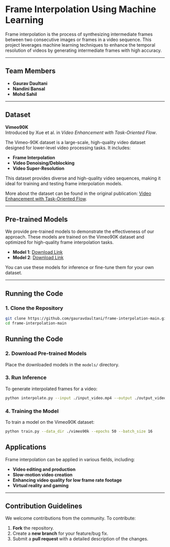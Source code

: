 # Frame Interpolation Using Machine Learning

Frame interpolation is the process of synthesizing intermediate frames between two consecutive images or frames in a video sequence. This project leverages machine learning techniques to enhance the temporal resolution of videos by generating intermediate frames with high accuracy.

---

## Team Members

- **Gaurav Daultani**
- **Nandini Bansal**
- **Mohd Sahil**

---

## Dataset

**Vimeo90K**  
Introduced by Xue et al. in *Video Enhancement with Task-Oriented Flow*.  

The Vimeo-90K dataset is a large-scale, high-quality video dataset designed for lower-level video processing tasks. It includes:
- **Frame Interpolation**
- **Video Denoising/Deblocking**
- **Video Super-Resolution**

This dataset provides diverse and high-quality video sequences, making it ideal for training and testing frame interpolation models.

More about the dataset can be found in the original publication: [Video Enhancement with Task-Oriented Flow](https://paperswithcode.com/dataset/vimeo-90k).

---

## Pre-trained Models

We provide pre-trained models to demonstrate the effectiveness of our approach. These models are trained on the Vimeo90K dataset and optimized for high-quality frame interpolation tasks.

- **Model 1**: [Download Link](#)  
- **Model 2**: [Download Link](#)

You can use these models for inference or fine-tune them for your own dataset.

---

## Running the Code

### 1. Clone the Repository
```bash
git clone https://github.com/gauravdaultani/frame-interpolation-main.git
cd frame-interpolation-main
```
## Running the Code

### 2. Download Pre-trained Models

Place the downloaded models in the `models/` directory.

### 3. Run Inference

To generate interpolated frames for a video:

```bash
python interpolate.py --input ./input_video.mp4 --output ./output_video.mp4 --model ./models/model.pth
```
### 4. Training the Model

To train a model on the Vimeo90K dataset:

```bash
python train.py --data_dir ./vimeo90k --epochs 50 --batch_size 16
```
## Applications

Frame interpolation can be applied in various fields, including:

- **Video editing and production**
- **Slow-motion video creation**
- **Enhancing video quality for low frame rate footage**
- **Virtual reality and gaming**

---

## Contribution Guidelines

We welcome contributions from the community. To contribute:

1. **Fork** the repository.
2. Create a **new branch** for your feature/bug fix.
3. Submit a **pull request** with a detailed description of the changes.


